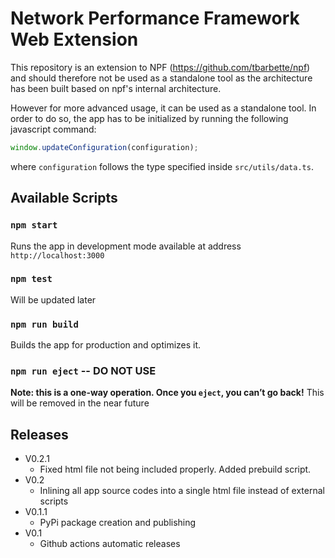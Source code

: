# Network Performance Framework Web Extension

This repository is an extension to NPF (<https://github.com/tbarbette/npf>) and should therefore not be used as a standalone tool as the architecture has been built based on npf's internal architecture.

However for more advanced usage, it can be used as a standalone tool. In order to do so, the app has to be initialized by running the following javascript command:

```js
window.updateConfiguration(configuration);
```

where `configuration` follows the type specified inside `src/utils/data.ts`.

## Available Scripts

### `npm start`

Runs the app in development mode available at address `http://localhost:3000`

### `npm test`

Will be updated later

### `npm run build`

Builds the app for production and optimizes it.

### `npm run eject` -- DO NOT USE

**Note: this is a one-way operation. Once you `eject`, you can’t go back!**
This will be removed in the near future

## Releases

- V0.2.1
  - Fixed html file not being included properly. Added prebuild script.
- V0.2
  - Inlining all app source codes into a single html file instead of external scripts
- V0.1.1
  - PyPi package creation and publishing
- V0.1
  - Github actions automatic releases
